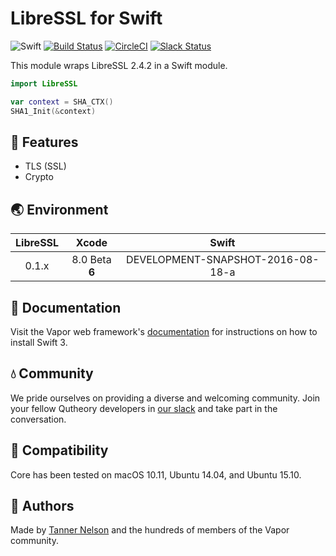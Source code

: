 # LibreSSL for Swift

![Swift](http://img.shields.io/badge/swift-v3.0--dev.08.18-brightgreen.svg)
[![Build Status](https://travis-ci.org/vapor/core.svg?branch=master)](https://travis-ci.org/vapor/core)
[![CircleCI](https://circleci.com/gh/vapor/core.svg?style=shield)](https://circleci.com/gh/vapor/core)
[![Slack Status](http://vapor.team/badge.svg)](http://vapor.team)

This module wraps LibreSSL 2.4.2 in a Swift module.

```swift
import LibreSSL

var context = SHA_CTX()
SHA1_Init(&context)
```

## 🚀 Features 

- TLS (SSL)
- Crypto

## 🌏 Environment

|LibreSSL|Xcode|Swift|
|:-:|:-:|:-:|
|0.1.x|8.0 Beta **6**|DEVELOPMENT-SNAPSHOT-2016-08-18-a|

## 📖 Documentation

Visit the Vapor web framework's [documentation](http://docs.vapor.codes) for instructions on how to install Swift 3. 

## 💧 Community

We pride ourselves on providing a diverse and welcoming community. Join your fellow Qutheory developers in [our slack](http://vapor.team) and take part in the conversation.

## 🔧 Compatibility

Core has been tested on macOS 10.11, Ubuntu 14.04, and Ubuntu 15.10.

## 👥 Authors

Made by [Tanner Nelson](https://twitter.com/tanner0101) and the hundreds of members of the Vapor community.
